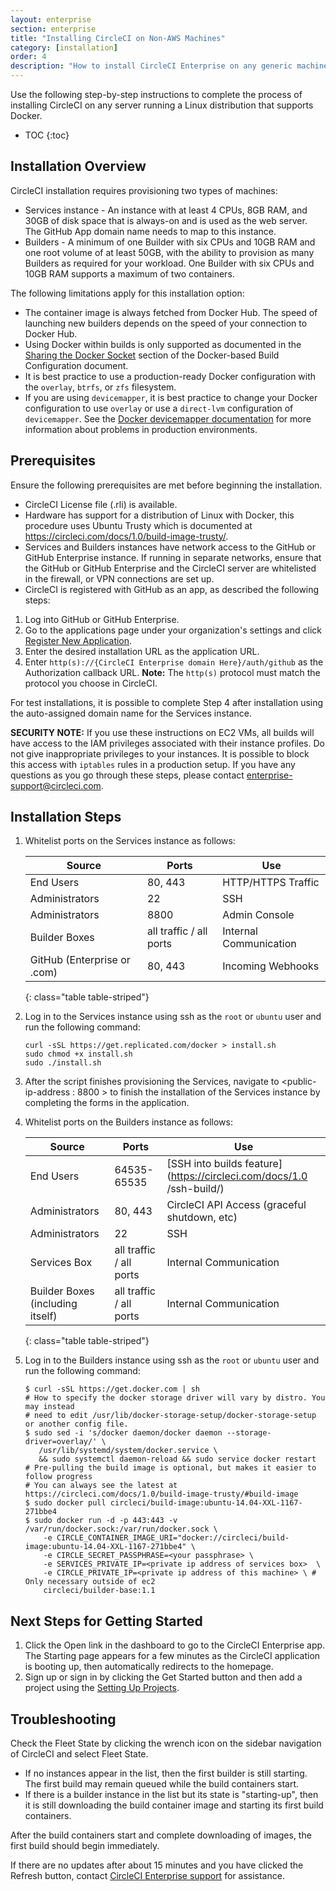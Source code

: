 ```yaml
---
layout: enterprise
section: enterprise
title: "Installing CircleCI on Non-AWS Machines"
category: [installation]
order: 4
description: "How to install CircleCI Enterprise on any generic machine"
---
```


Use the following step-by-step instructions to complete the process of
installing CircleCI on any server running a Linux distribution that supports Docker.  

* TOC
{:toc}

## Installation Overview

CircleCI installation requires provisioning two types of machines:

* Services instance - An instance with at least 4 CPUs, 8GB RAM, and 30GB of disk space that is always-on and is used as the web server.  The GitHub App domain name needs to map to this instance.
* Builders - A minimum of one Builder with six CPUs and 10GB RAM and one root volume of at least 50GB, with the ability to provision as many Builders as required for your workload. One Builder with six CPUs and 10GB RAM supports a maximum of two containers.

The following limitations apply for this installation option:

* The container image is always fetched from Docker Hub.  The speed of launching new builders depends on the speed of your  connection to Docker Hub.
* Using Docker within builds is only supported as documented in the [Sharing the Docker Socket]({{site.baseurl}}/enterprise/docker-builder-config/#sharing-the-docker-socket) section of the Docker-based Build Configuration document.
* It is best practice to use a production-ready Docker configuration with the `overlay`, `btrfs`, or `zfs` filesystem. 
* If you are using `devicemapper`, it is best practice to change your Docker configuration to use `overlay` or use a `direct-lvm` configuration of `devicemapper`. See the [Docker devicemapper documentation](https://docs.docker.com/engine/userguide/storagedriver/device-mapper-driver/) for more information about problems in production environments.

## Prerequisites

Ensure the following prerequisites are met before beginning the installation.

* CircleCI License file (.rli) is available.
* Hardware has support for a distribution of Linux with Docker, this procedure uses Ubuntu Trusty which is documented at https://circleci.com/docs/1.0/build-image-trusty/.
* Services and Builders instances have network access to the GitHub or GitHub Enterprise instance.  If running in separate networks, ensure that the GitHub or GitHub Enterprise and the CircleCI server are whitelisted in the firewall, or VPN connections are set up.
* CircleCI is registered with GitHub as an app, as described the following steps:

1. Log into GitHub or GitHub Enterprise.
2. Go to the applications page under your organization's settings and click [Register New Application](https://github.com/settings/applications/new).
3. Enter the desired installation URL as the application URL.
4. Enter `http(s)://{CircleCI Enterprise domain Here}/auth/github` as the Authorization callback URL. **Note:** The `http(s)` protocol must match the protocol you choose in CircleCI.

For test installations, it is possible to complete Step 4 after installation using the auto-assigned domain name for the Services instance. 

**SECURITY NOTE:** If you use these instructions on EC2 VMs, 
all builds will have access to the IAM privileges associated with their instance profiles. Do not
give inappropriate privileges to your instances. It is possible to block
this access with `iptables` rules in a production setup. If you have any
questions as you go through these steps, please contact <enterprise-support@circleci.com>.

## Installation Steps

1. Whitelist ports on the Services instance as follows:


     | Source                      | Ports                   | Use                    |
     |-----------------------------|-------------------------|------------------------|
     | End Users                   | 80, 443                 | HTTP/HTTPS Traffic     |
     | Administrators              | 22                      | SSH                    |
     | Administrators              | 8800                    | Admin Console          |
     | Builder Boxes               | all traffic / all ports | Internal Communication |
     | GitHub (Enterprise or .com) | 80, 443                 | Incoming Webhooks      |
     {: class="table table-striped"}

2. Log in to the Services instance using ssh as the `root` or `ubuntu` user and run the following command:

     ```
     curl -sSL https://get.replicated.com/docker > install.sh
     sudo chmod +x install.sh
     sudo ./install.sh
     ```

3. After the script finishes provisioning the Services, navigate to <public-ip-address : 8800 > to finish the installation of the Services instance by completing the forms in the application.

4. Whitelist ports on the Builders instance as follows:

     | Source                           | Ports                   | Use    |                                                               
     |----------------------------------|-------------------------|---------------------------------------------------|
     | End Users                        | 64535-65535             | [SSH into builds feature](https://circleci.com/docs/1.0     /ssh-build/) |
     | Administrators                   | 80, 443                 | CircleCI API Access (graceful shutdown, etc)  |
     | Administrators                   | 22                      | SSH                |                                            
     | Services Box                     | all traffic / all ports | Internal Communication      |                                   
     | Builder Boxes (including itself) | all traffic / all ports | Internal Communication         |                                
     {: class="table table-striped"}

5. Log in to the Builders instance using ssh as the `root` or `ubuntu` user and run the following command:

     ```
     $ curl -sSL https://get.docker.com | sh
     # How to specify the docker storage driver will vary by distro. You may instead
     # need to edit /usr/lib/docker-storage-setup/docker-storage-setup or another config file.
     $ sudo sed -i 's/docker daemon/docker daemon --storage-driver=overlay/' \
        /usr/lib/systemd/system/docker.service \
        && sudo systemctl daemon-reload && sudo service docker restart
     # Pre-pulling the build image is optional, but makes it easier to follow progress
     # You can always see the latest at https://circleci.com/docs/1.0/build-image-trusty/#build-image
     $ sudo docker pull circleci/build-image:ubuntu-14.04-XXL-1167-271bbe4
     $ sudo docker run -d -p 443:443 -v /var/run/docker.sock:/var/run/docker.sock \
         -e CIRCLE_CONTAINER_IMAGE_URI="docker://circleci/build-image:ubuntu-14.04-XXL-1167-271bbe4" \
         -e CIRCLE_SECRET_PASSPHRASE=<your passphrase> \
         -e SERVICES_PRIVATE_IP=<private ip address of services box>  \
         -e CIRCLE_PRIVATE_IP=<private ip address of this machine> \ # Only necessary outside of ec2
         circleci/builder-base:1.1
     ```

## Next Steps for Getting Started

1. Click the Open link in the dashboard to go to the CircleCI Enterprise app. The Starting page appears for a few minutes  as the CircleCI application is booting up, then automatically redirects to the homepage.
1. Sign up or sign in by clicking the Get Started button and then add a project using the [Setting Up Projects]({{site.baseurl}}/enterprise/quick-start/).

## Troubleshooting

Check the Fleet State by clicking the wrench icon on the sidebar navigation of CircleCI and select Fleet State.
- If no instances appear in the list, then the first builder is still starting. The first build may remain queued while the build containers start.
- If there is a builder instance in the list but its state is "starting-up", then it is still downloading the build container image and starting its first build containers.

After the build containers start and complete downloading of images, the first build should begin immediately.

If there are no updates after about 15 minutes and you have clicked the Refresh button, contact [CircleCI Enterprise support](mailto:enterprise-support@circleci.com) for assistance.
